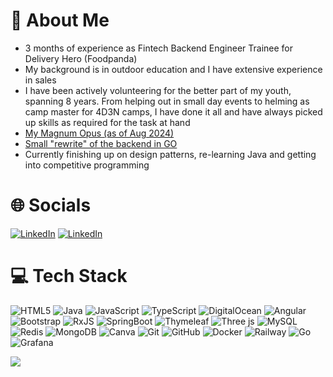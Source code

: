 # 💫 About Me
- 3 months of experience as Fintech Backend Engineer Trainee for Delivery Hero (Foodpanda)<br>
- My background is in outdoor education and I have extensive experience in sales<br>
- I have been actively volunteering for the better part of my youth, spanning 8 years. From helping out in small day events to helming as camp master for 4D3N camps, I have done it all and have always picked up skills as required for the task at hand<br>
- [My Magnum Opus (as of Aug 2024)](https://github.com/icecreampoop/Mind-Space)<br>
- [Small "rewrite" of the backend in GO](https://github.com/icecreampoop/Mind-Space-GO-Backend)<br>
- Currently finishing up on design patterns, re-learning Java and getting into competitive programming

# 🌐 Socials
[![LinkedIn](https://img.shields.io/badge/LinkedIn-%230077B5.svg?logo=linkedin&logoColor=white)](https://linkedin.com/in/pang-ching-kuang) 
[![LinkedIn](https://img.shields.io/badge/-LeetCode-ff8c00?style=flat&labelColor=242424&logo=LeetCode)](https://leetcode.com/u/icecreampoop/) 

# 💻 Tech Stack
![HTML5](https://img.shields.io/badge/html5-%23E34F26.svg?style=for-the-badge&logo=html5&logoColor=white) ![Java](https://img.shields.io/badge/java-%23ED8B00.svg?style=for-the-badge&logo=openjdk&logoColor=white) ![JavaScript](https://img.shields.io/badge/javascript-%23323330.svg?style=for-the-badge&logo=javascript&logoColor=%23F7DF1E) ![TypeScript](https://img.shields.io/badge/typescript-%23007ACC.svg?style=for-the-badge&logo=typescript&logoColor=white) ![DigitalOcean](https://img.shields.io/badge/DigitalOcean-%230167ff.svg?style=for-the-badge&logo=digitalOcean&logoColor=white) ![Angular](https://img.shields.io/badge/angular-%23DD0031.svg?style=for-the-badge&logo=angular&logoColor=white) ![Bootstrap](https://img.shields.io/badge/bootstrap-%238511FA.svg?style=for-the-badge&logo=bootstrap&logoColor=white) ![RxJS](https://img.shields.io/badge/rxjs-%23B7178C.svg?style=for-the-badge&logo=reactivex&logoColor=white) ![SpringBoot](https://img.shields.io/badge/springboot-%236DB33F.svg?style=for-the-badge&logo=springboot&logoColor=white) ![Thymeleaf](https://img.shields.io/badge/Thymeleaf-%23005C0F.svg?style=for-the-badge&logo=Thymeleaf&logoColor=white) ![Three js](https://img.shields.io/badge/threejs-black?style=for-the-badge&logo=three.js&logoColor=white) ![MySQL](https://img.shields.io/badge/mysql-4479A1.svg?style=for-the-badge&logo=mysql&logoColor=white) ![Redis](https://img.shields.io/badge/redis-%23DD0031.svg?style=for-the-badge&logo=redis&logoColor=white) ![MongoDB](https://img.shields.io/badge/MongoDB-%234ea94b.svg?style=for-the-badge&logo=mongodb&logoColor=white) ![Canva](https://img.shields.io/badge/Canva-%2300C4CC.svg?style=for-the-badge&logo=Canva&logoColor=white) ![Git](https://img.shields.io/badge/git-%23F05033.svg?style=for-the-badge&logo=git&logoColor=white) ![GitHub](https://img.shields.io/badge/github-%23121011.svg?style=for-the-badge&logo=github&logoColor=white) ![Docker](https://img.shields.io/badge/docker-%230db7ed.svg?style=for-the-badge&logo=docker&logoColor=white) ![Railway](https://img.shields.io/badge/Railway-black?style=for-the-badge&logo=Railway) ![Go](https://img.shields.io/badge/Go-00ADD8?logo=Go&logoColor=white&style=for-the-badge) ![Grafana](https://img.shields.io/badge/Grafana-%23323330?style=for-the-badge&logo=grafana)

![](https://github-readme-stats.vercel.app/api/top-langs/?username=icecreampoop&theme=nightowl&hide_border=true&include_all_commits=true&count_private=true&layout=compact)

<!-- Proudly created with GPRM ( https://gprm.itsvg.in ) -->
